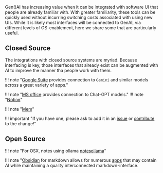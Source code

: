 Gen()AI has increasing value when it can be integrated with software UI that people are already familiar with. With greater familiarity, these tools can be quickly used without incurring switching costs associated with using new UIs. While it is likely most interfaces will be connected to GenAI, via different levels of OS-enablement, here we share some that are particularly useful.

## Closed Source
The integrations with closed source systems are myriad. Because interfacing is key, those interfaces that already exist can be augmented with AI to improve the manner tha people work with them. 

!!! note "[Google Suite](https://www.google.com) provides connection to `Gemini` and similar models across a great variety of apps."

!!! note "[MS office](https://www.microsoft.com/en-us/microsoft-365/products-apps-services) provides connection to Chat-GPT models."
!!! note "[Notion](https://www.notion.so)"

!!! note "[Mem](https://www.mem.ai)"

!!! important "If you have one, please ask to add it in an [issue](https://github.com/ianderrington/genai/issues) or [contribute](../../Managenai/contributing.md) to the change!"

## Open Source

!!! note "For OSX, notes using ollama [notesollama](https://smallest.app/notesollama/)"

!!! note "[Obsidian](ttps://obsidian.md) for markdown allows for numerous [apps](https://obsidian-plugin-stats.vercel.app/) that may contain AI while maintaining a quality interconnected markdown-interface.
